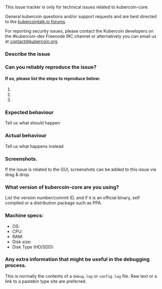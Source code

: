 <!--- Remove sections that do not apply -->

This issue tracker is only for technical issues related to kubercoin-core.

General kubercoin questions and/or support requests and are best directed to the [kubercointalk.io forums](https://kubercointalk.io/).

For reporting security issues, please contact the Kubercoin developers on the #kubercoin-dev Freenode IRC channel or alternatively you can email us at contact@kubercoin.org.

### Describe the issue

### Can you reliably reproduce the issue?
#### If so, please list the steps to reproduce below:
1.
2.
3.

### Expected behaviour
Tell us what should happen

### Actual behaviour
Tell us what happens instead

### Screenshots.
If the issue is related to the GUI, screenshots can be added to this issue via drag & drop.

### What version of kubercoin-core are you using?
List the version number/commit ID, and if it is an official binary, self compiled or a distribution package such as PPA.

### Machine specs:
- OS:
- CPU:
- RAM:
- Disk size:
- Disk Type (HD/SDD):

### Any extra information that might be useful in the debugging process.
This is normally the contents of a `debug.log` or `config.log` file. Raw text or a link to a pastebin type site are preferred.
